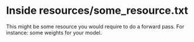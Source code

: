 # Inside resources/some_resource.txt
This might be some resource you would require to do a forward pass.
For instance: some weights for your model.